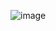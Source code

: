 ![image](https://github.com/krkarma777/CleanAirTracker/assets/149022496/5fa635e1-2d23-4465-8961-99ae9bb5dceb)
